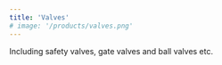 ```yaml
---
title: 'Valves'
# image: '/products/valves.png'
---
```


Including safety valves, gate valves and ball valves etc.


